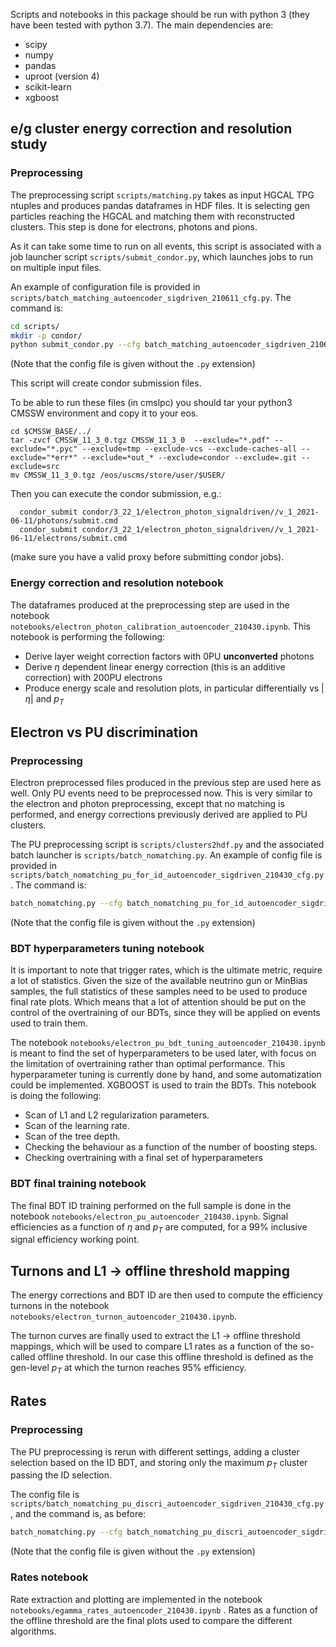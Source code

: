 Scripts and notebooks in this package should be run with python 3 (they have been tested with python 3.7). The main dependencies are:
- scipy
- numpy
- pandas
- uproot (version 4)
- scikit-learn
- xgboost

## e/g cluster energy correction and resolution study
### Preprocessing
The preprocessing script `scripts/matching.py` takes as input HGCAL TPG ntuples and produces pandas dataframes in HDF files. It is selecting gen particles reaching the HGCAL and matching them with reconstructed clusters. This step is done for electrons, photons and pions.

As it can take some time to run on all events, this script is associated with a job launcher script `scripts/submit_condor.py`, which launches jobs to run on multiple input files. 

An example of configuration file is provided in `scripts/batch_matching_autoencoder_sigdriven_210611_cfg.py`. The command is:
```bash
cd scripts/
mkdir -p condor/
python submit_condor.py --cfg batch_matching_autoencoder_sigdriven_210611_cfg
```
(Note that the config file is given without the `.py` extension)

This script will create condor submission files. 

To be able to run these files (in cmslpc) you should tar your python3 CMSSW environment and copy it to your eos.
```
cd $CMSSW_BASE/../
tar -zvcf CMSSW_11_3_0.tgz CMSSW_11_3_0  --exclude="*.pdf" --exclude="*.pyc" --exclude=tmp --exclude-vcs --exclude-caches-all --exclude="*err*" --exclude=*out_* --exclude=condor --exclude=.git --exclude=src
mv CMSSW_11_3_0.tgz /eos/uscms/store/user/$USER/
```

Then you can execute the condor submission, e.g.:
```
  condor_submit condor/3_22_1/electron_photon_signaldriven//v_1_2021-06-11/photons/submit.cmd 
  condor_submit condor/3_22_1/electron_photon_signaldriven//v_1_2021-06-11/electrons/submit.cmd 
```

(make sure you have a valid proxy before submitting condor jobs).

### Energy correction and resolution notebook
The dataframes produced at the preprocessing step are used in the notebook `notebooks/electron_photon_calibration_autoencoder_210430.ipynb`. This notebook is performing the following:
- Derive layer weight correction factors with 0PU **unconverted** photons
- Derive $\eta$ dependent linear energy correction (this is an additive correction) with 200PU electrons
- Produce energy scale and resolution plots, in particular differentially vs  $|\eta|$ and $p_T$

## Electron vs PU discrimination
### Preprocessing
Electron preprocessed files produced in the previous step are used here as well. Only PU events need to be preprocessed now. This is very similar to the electron and photon preprocessing, except that no matching is performed, and energy corrections previously derived are applied to PU clusters.

The PU preprocessing script is `scripts/clusters2hdf.py` and the associated batch launcher is `scripts/batch_nomatching.py`. An example of config file is provided in `scripts/batch_nomatching_pu_for_id_autoencoder_sigdriven_210430_cfg.py`. The command is:
```bash
batch_nomatching.py --cfg batch_nomatching_pu_for_id_autoencoder_sigdriven_210430_cfg
```
(Note that the config file is given without the `.py` extension)


### BDT hyperparameters tuning notebook
It is important to note that trigger rates, which is the ultimate metric, require a lot of statistics. Given the size of the available neutrino gun or MinBias samples, the full statistics of these samples need to be used to produce final rate plots. Which means that a lot of attention should be put on the control of the overtraining of our BDTs, since they will be applied on events used to train them.

The notebook `notebooks/electron_pu_bdt_tuning_autoencoder_210430.ipynb` is meant to find the set of hyperparameters to be used later, with focus on the limitation of overtraining rather than optimal performance. This hyperparameter tuning is currently done by hand, and some automatization could be implemented.  XGBOOST is used to train the BDTs. This notebook is doing the following:
- Scan of L1 and L2 regularization parameters. 
- Scan of the learning rate. 
- Scan of the tree depth. 
- Checking the behaviour as a function of the number of boosting steps. 
- Checking overtraining with a final set of hyperparameters

### BDT final training notebook
The final BDT ID training performed on the full sample is done in the notebook `notebooks/electron_pu_autoencoder_210430.ipynb`. Signal efficiencies as a function of $\eta$ and $p_T$ are computed, for a 99% inclusive signal efficiency working point.

## Turnons and L1 $\to$ offline threshold mapping
The energy corrections and BDT ID are then used to compute the efficiency turnons in the notebook `notebooks/electron_turnon_autoencoder_210430.ipynb`. 

The turnon curves are finally used to extract the L1 $\to$ offline threshold mappings, which will be used to compare L1 rates as a function of the so-called offline threshold. In our case this offline threshold is defined as the gen-level $p_T$ at which the turnon reaches 95% efficiency.

## Rates
### Preprocessing
The PU preprocessing is rerun with different settings, adding a cluster selection based on the ID BDT, and storing only the maximum $p_T$ cluster passing the ID selection.

The config file is `scripts/batch_nomatching_pu_discri_autoencoder_sigdriven_210430_cfg.py`, and the command is, as before:
```bash
batch_nomatching.py --cfg batch_nomatching_pu_discri_autoencoder_sigdriven_210430_cfg
```
(Note that the config file is given without the `.py` extension)

### Rates notebook
Rate extraction and plotting are implemented in the notebook `notebooks/egamma_rates_autoencoder_210430.ipynb` . Rates as a function of the offline threshold are the final plots used to compare the different algorithms.
